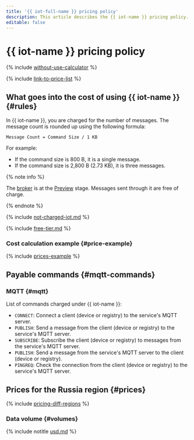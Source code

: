 ```yaml
---
title: '{{ iot-full-name }} pricing policy'
description: This article describes the {{ iot-name }} pricing policy.
editable: false
---
```


# {{ iot-name }} pricing policy



{% include [without-use-calculator](../_includes/pricing/without-use-calculator.md) %}

{% include [link-to-price-list](../_includes/pricing/link-to-price-list.md) %}

## What goes into the cost of using {{ iot-name }} {#rules}

In {{ iot-name }}, you are charged for the number of messages. The message count is rounded up using the following formula:

```text
Message Count = Command Size / 1 KB
```

For example:
* If the command size is 800 B, it is a single message.
* If the command size is 2,800 B (2.73 KB), it is three messages.

{% note info %}

The [broker](concepts/index.md#broker) is at the [Preview](../overview/concepts/launch-stages.md) stage. Messages sent through it are free of charge.

{% endnote %}

{% include [not-charged-iot.md](../_includes/pricing/price-formula/not-charged-iot.md) %}

{% include [free-tier.md](../_includes/pricing/price-formula/free-tier.md) %}

### Cost calculation example {#price-example}

{% include [prices-example](../_includes/iot-core/prices-example.md) %}

## Payable commands {#mqtt-commands}

### MQTT {#mqtt}

List of commands charged under {{ iot-name }}:
* `CONNECT`: Connect a client (device or registry) to the service's MQTT server.
* `PUBLISH`: Send a message from the client (device or registry) to the service's MQTT server.
* `SUBSCRIBE`: Subscribe the client (device or registry) to messages from the service's MQTT server.
* `PUBLISH`: Send a message from the service's MQTT server to the client (device or registry).
* `PINGREQ`: Check the connection from the client (device or registry) to the service's MQTT server.

## Prices for the Russia region {#prices}

{% include [pricing-diff-regions](../_includes/pricing-diff-regions.md) %}

### Data volume {#volumes}



{% include notitle [usd.md](../_pricing/iot-core/usd.md) %}

